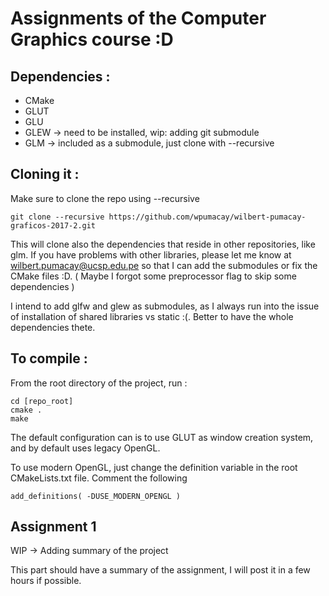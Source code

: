# Assignments of the Computer Graphics course :D

## Dependencies :

* CMake
* GLUT
* GLU
* GLEW -> need to be installed, wip: adding git submodule
* GLM -> included as a submodule, just clone with --recursive

## Cloning it :

Make sure to clone the repo using --recursive

```
git clone --recursive https://github.com/wpumacay/wilbert-pumacay-graficos-2017-2.git
```

This will clone also the dependencies that reside in other repositories, like glm. If you have problems with other libraries, please let me know at wilbert.pumacay@ucsp.edu.pe so that I can add the submodules or fix the CMake files :D. ( Maybe I forgot some preprocessor flag to skip some dependencies )

I intend to add glfw and glew as submodules, as I always run into the issue of installation of shared libraries vs static :(. Better to have the whole dependencies thete.

## To compile :

From the root directory of the project, run :

```
cd [repo_root]
cmake .
make
```

The default configuration can is to use GLUT as window creation system, and
by default uses legacy OpenGL.

To use modern OpenGL, just change the definition variable in the root CMakeLists.txt file. Comment the following 

```
add_definitions( -DUSE_MODERN_OPENGL )
```

## Assignment 1

WIP -> Adding summary of the project

This part should have a summary of the assignment, I will post it in a few hours if possible.